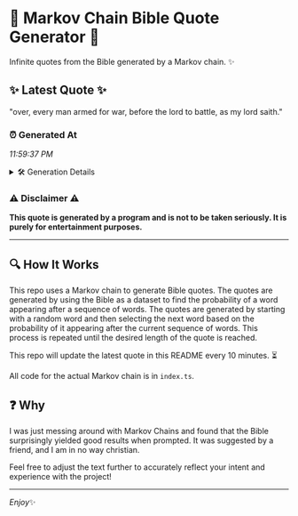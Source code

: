 # 📖 Markov Chain Bible Quote Generator 📖

Infinite quotes from the Bible generated by a Markov chain. ✨

## ✨ Latest Quote ✨
"over, every man armed for war, before the lord to battle, as my lord saith."

### ⏰ Generated At
*11:59:37 PM*

<details>
    <summary>🛠️ Generation Details</summary>
    <p>
        <strong>🌱 Seed:</strong> over,<br>
        <strong>🔄 Iterations:</strong> 14<br>
        <strong>📜 Context History:</strong><br>[ over, ]: every<br>[ over,, every ]: man<br>[ over,, every, man ]: armed<br>[ over,, every, man, armed ]: for<br>[ over,, every, man, armed, for ]: war,<br>[ over,, every, man, armed, for, war, ]: before<br>[ every, man, armed, for, war,, before ]: the<br>[ man, armed, for, war,, before, the ]: lord<br>[ armed, for, war,, before, the, lord ]: to<br>[ for, war,, before, the, lord, to ]: battle,<br>[ war,, before, the, lord, to, battle, ]: as<br>[ before, the, lord, to, battle,, as ]: my<br>[ the, lord, to, battle,, as, my ]: lord<br>[ lord, to, battle,, as, my, lord ]: saith.<br>
    </p>
</details>

### ⚠️ Disclaimer ⚠️
**This quote is generated by a program and is not to be taken seriously. It is purely for entertainment purposes.**

---

## 🔍 How It Works

This repo uses a Markov chain to generate Bible quotes. The quotes are generated by using the Bible as a dataset to find the probability of a word appearing after a sequence of words. The quotes are generated by starting with a random word and then selecting the next word based on the probability of it appearing after the current sequence of words. This process is repeated until the desired length of the quote is reached.

This repo will update the latest quote in this README every 10 minutes. ⏳

All code for the actual Markov chain is in `index.ts`.

## ❓ Why

I was just messing around with Markov Chains and found that the Bible surprisingly yielded good results when prompted. 
It was suggested by a friend, and I am in no way christian.

Feel free to adjust the text further to accurately reflect your intent and experience with the project!

---

*Enjoy*✨

